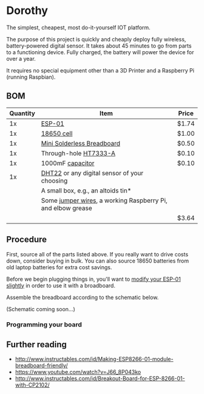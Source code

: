 Dorothy
=======

The simplest, cheapest, most do-it-yourself IOT platform.

The purpose of this project is quickly and cheaply deploy fully wireless, battery-powered digital sensor.  It takes about 45 minutes to go from parts to a functioning device.  Fully charged, the battery will power the device for over a year.

It requires no special equipment other than a 3D Printer and a Raspberry Pi (running Raspbian).

BOM
---

| Quantity | Item | Price |
| -------- | ---- | ----- |
| 1x | [ESP-01](https://www.google.com/search?q=esp-01&tbm=shop) | $1.74 |
| 1x | [18650 cell](https://www.google.com/search?q=18650&tbm=shop) | $1.00 |
| 1x | [Mini Solderless Breadboard](https://www.google.com/search?q=mini%20breadboard&tbm=shop) | $0.50 | 
| 1x | Through-hole [HT7333-A](https://www.google.com/search?q=HT7333-a&tbm=shop) | $0.10 |
| 1x | 1000mF [capacitor](https://www.google.com/search?q=capacitor%20kit&tbm=shop) | $0.10 |
| 1x | [DHT22](https://www.google.com/search?q=18650&tbm=shop) or any digital sensor of your choosing | |
|    | A small box, e.g., an altoids tin\* | |
|    | Some [jumper wires](https://www.google.com/search?q=jumper%20wires&tbm=shop), a working Raspberry Pi, and elbow grease | |
|    |    | $3.64 |

Procedure
---------

First, source all of the parts listed above.  If you really want to drive costs down, consider buying in bulk.  You can also source 18650 batteries from old laptop batteries for extra cost savings.

Before we begin plugging things in, you'll want to [modify your ESP-01 slightly](http://www.instructables.com/id/Making-ESP8266-01-module-breadboard-friendly/) in order to use it with a broadboard.

Assemble the breadboard according to the schematic below.

(Schematic coming soon...)

### Programming your board


Further reading
---------------

* http://www.instructables.com/id/Making-ESP8266-01-module-breadboard-friendly/
* https://www.youtube.com/watch?v=J66_8P043ko
* http://www.instructables.com/id/Breakout-Board-for-ESP-8266-01-with-CP2102/

